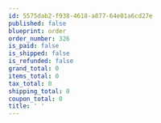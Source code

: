 ```yaml
---
id: 5575dab2-f938-4618-a877-64e01a6cd27e
published: false
blueprint: order
order_number: 326
is_paid: false
is_shipped: false
is_refunded: false
grand_total: 0
items_total: 0
tax_total: 0
shipping_total: 0
coupon_total: 0
title: ' '
---
```

